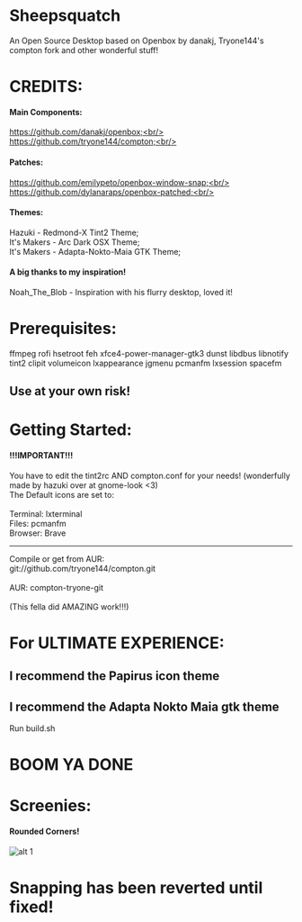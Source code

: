 # Sheepsquatch
An Open Source Desktop based on Openbox by danakj, Tryone144's compton fork and other wonderful stuff! 

# CREDITS:
#### Main Components:<br/>
https://github.com/danakj/openbox;<br/>
https://github.com/tryone144/compton;<br/>
#### Patches:<br/>
https://github.com/emilypeto/openbox-window-snap;<br/>
https://github.com/dylanaraps/openbox-patched;<br/>
#### Themes:<br/>
Hazuki - Redmond-X Tint2 Theme;<br/>
It's Makers - Arc Dark OSX Theme;<br/>
It's Makers - Adapta-Nokto-Maia GTK Theme;<br/>
#### A big thanks to my inspiration!
Noah_The_Blob - Inspiration with his flurry desktop, loved it!<br/> 

# Prerequisites:
ffmpeg rofi hsetroot feh xfce4-power-manager-gtk3 dunst libdbus 
libnotify tint2 clipit volumeicon lxappearance jgmenu pcmanfm lxsession 
spacefm
## Use at your own risk!


# Getting Started:
#### !!!IMPORTANT!!!
You have to edit the tint2rc AND compton.conf for your needs! (wonderfully made by hazuki over at gnome-look <3)<br/>
The Default icons are set to:<br/>
<br/>
Terminal: lxterminal<br/>
Files: pcmanfm<br/>
Browser: Brave<br/>
____________________________________
Compile or get from AUR:<br/>
git://github.com/tryone144/compton.git<br/>
<br/>
AUR: compton-tryone-git<br/>
<br/>
(This fella did AMAZING work!!!)

# For ULTIMATE EXPERIENCE:
## I recommend the  Papirus icon theme
## I recommend the Adapta Nokto Maia gtk theme

Run build.sh

# BOOM YA DONE

# Screenies:

#### Rounded Corners!
![alt 1](https://imgur.com/eVkyY1T.png)

# Snapping has been reverted until fixed!

